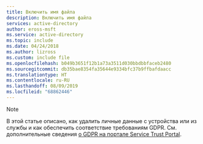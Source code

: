 ```yaml
---
title: Включить имя файла
description: Включить имя файла
services: active-directory
author: eross-msft
ms.service: active-directory
ms.topic: include
ms.date: 04/24/2018
ms.author: lizross
ms.custom: include file
ms.openlocfilehash: b049b3651f12b1a73a3511d030bbdbbfaceb2480
ms.sourcegitcommit: db35bae8354fa35644e9334bfc37b9ffbafdaacc
ms.translationtype: HT
ms.contentlocale: ru-RU
ms.lasthandoff: 08/09/2019
ms.locfileid: "68862446"
---
```

>[!Note] 
> В этой статье описано, как удалить личные данные с устройства или из службы и как обеспечить соответствие требованиям GDPR. См. дополнительные сведения [о GDPR на портале Service Trust Portal](https://servicetrust.microsoft.com/ViewPage/GDPRGetStarted).
